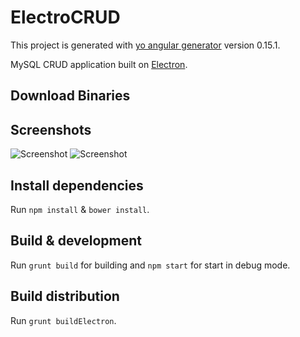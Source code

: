 # ElectroCRUD

This project is generated with [yo angular generator](https://github.com/yeoman/generator-angular)
version 0.15.1.

MySQL CRUD application built on [Electron](http://electron.atom.io/).

## Download Binaries


## Screenshots
![Screenshot](http://i.imgur.com/mrFLg5e.png)
![Screenshot](http://i.imgur.com/A51zLRv.png)

## Install dependencies

Run `npm install` & `bower install`.

## Build & development

Run `grunt build` for building and `npm start` for start in debug mode.

## Build distribution

Run `grunt buildElectron`.
